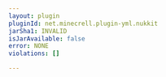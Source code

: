```yaml
---
layout: plugin
pluginId: net.minecrell.plugin-yml.nukkit
jarSha1: INVALID
isJarAvailable: false
error: NONE
violations: []

---
```


